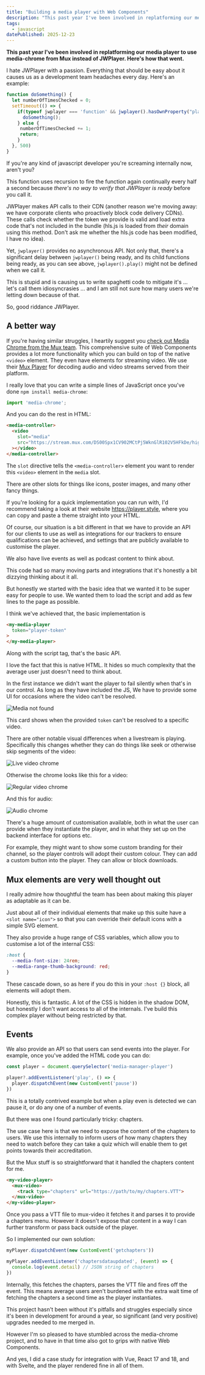 ```yaml
---
title: "Building a media player with Web Components"
description: "This past year I've been involved in replatforming our media player to use media-chrome from Mux instead of JWPlayer. Here's how that went."
tags: 
  - javascript
datePublished: 2025-12-23
---
```

**This past year I've been involved in replatforming our media player to use media-chrome from Mux instead of JWPlayer. Here's how that went.**

I hate JWPlayer with a passion. Everything that should be easy about it causes us as a development team headaches every day. Here's an example:

```javascript
function doSomething() {
  let numberOfTimesChecked = 0;
  setTimeout(() => {
    if(typeof jwplayer === 'function' && jwplayer().hasOwnProperty("play")) {
      doSomething();
    } else {
     numberOfTimesChecked += 1; 
     return;
    }
  }, 500)
}
```
If you're any kind of javascript developer you're screaming internally now, aren't you?

This function uses recursion to fire the function again continually every half a second because _there's no way to verify that JWPlayer is ready_ before you call it.

JWPlayer makes API calls to their CDN (another reason we're moving away: we have corporate clients who proactively block code delivery CDNs). These calls check whether the token we provide is valid and load extra code that's not included in the bundle (hls.js is loaded from _their_ domain using this method. Don't ask me whether the hls.js code has been modified, I have no idea).

Yet, `jwplayer()` provides no asynchronous API. Not only that, there's a significant delay between `jwplayer()` being ready, and its child functions being ready, as you can see above, `jwplayer().play()` might not be defined when we call it.

This is stupid and is causing us to write spaghetti code to mitigate it's ... let's call them idiosyncrasies ... and I am still not sure how many users we're letting down because of that.

So, good riddance JWPlayer.

## A better way

If you're having similar struggles, I heartily suggest you [check out Media Chrome from the Mux team](https://www.media-chrome.org/). This comprehensive suite of Web Components provides a lot more functionality which you can build on top of the native `<video>` element. They even have elements for streaming video. We use their [Mux Player](https://www.mux.com/player) for decoding audio and video streams served from their platform.

I really love that you can write a simple lines of JavaScript once you've done `npm install media-chrome`:

```javascript
import 'media-chrome';
```
And you can do the rest in HTML:

```html
<media-controller>
  <video
    slot="media"
    src="https://stream.mux.com/DS00Spx1CV902MCtPj5WknGlR102V5HFkDe/high.mp4"
  ></video>
</media-controller>
```
The `slot` directive tells the `<media-controller>` element you want to render this `<video>` element in the `media` slot.

There are other slots for things like icons, poster images, and many other fancy things.

If you're looking for a quick implementation you can run with, I'd recommend taking a look at their website https://player.style, where you can copy and paste a theme straight into your HTML.

Of course, our situation is a bit different in that we have to provide an API for our clients to use as well as integrations for our trackers to ensure qualifications can be achieved, and settings that are publicly available to customise the player.

We also have live events as well as podcast content to think about.

This code had so many moving parts and integrations that it's honestly a bit dizzying thinking about it all.

But honestly we started with the basic idea that we wanted it to be super easy for people to use. We wanted them to load the script and add as few lines to the page as possible.

I think we've achieved that, the basic implementation is

```html
<my-media-player
  token="player-token"
>
</my-media-player>
```

Along with the script tag, that's the basic API.

I love the fact that this is native HTML. It hides so much complexity that the average user just doesn't need to think about.

In the first instance we didn't want the player to fail silently when that's in our control. As long as they have included the JS, We have to provide some UI for occasions where the video can't be resolved.

![Media not found](/images/media-not-found.png)

This card shows when the provided `token` can't be resolved to a specific video.

There are other notable visual differences when a livestream is playing. Specifically this changes whether they can do things like seek or otherwise skip segments of the video:

![Live video chrome](/images/live-chrome.png)

Otherwise the chrome looks like this for a video:

![Regular video chrome](/images/regular-chrome.png)

And this for audio:

![Audio chrome](/images/audio-chrome.png)

There's a huge amount of customisation available, both in what the user can provide when they instantiate the player, and in what they set up on the backend interface for options etc. 

For example, they might want to show some custom branding for their channel, so the player controls will adopt their custom colour. They can add a custom button into the player. They can allow or block downloads.

## Mux elements are very well thought out

I really admire how thoughtful the team has been about making this player as adaptable as it can be.

Just about all of their individual elements that make up this suite have a `<slot name="icon">` so that you can override their default icons with a simple SVG element.

They also provide a huge range of CSS variables, which allow you to customise a lot of the internal CSS:

```css
:host {
  --media-font-size: 24rem;
  --media-range-thumb-background: red;
}
```
These cascade down, so as here if you do this in your `:host {}` block, all elements will adopt them.

Honestly, this is fantastic. A lot of the CSS is hidden in the shadow DOM, but honestly I don't want access to all of the internals. I've build this complex player without being restricted by that.


## Events

We also provide an API so that users can send events into the player. For example, once you've added the HTML code you can do:

```javascript
const player = document.querySelector('media-manager-player')

player?.addEventListener('play', () => {
  player.dispatchEvent(new CustomEvent('pause'))
})
```

This is a totally contrived example but when a play even is detected we can pause it, or do any one of a number of events.

But there was one I found particularly tricky: chapters.

The use case here is that we need to expose the content of the chapters to users. We use this internally to inform users of how many chapters they need to watch before they can take a quiz which will enable them to get points towards their accreditation.

But the Mux stuff is so straightforward that it handled the chapters content for me.

```html
<my-video-player>
  <mux-video>
    <track type="chapters" url="https://path/to/my/chapters.VTT">
  </mux-video>
</my-video-player>
```

Once you pass a VTT file to mux-video it fetches it and parses it to provide a chapters menu. However it doesn't expose that content in a way I can further transform or pass back outside of the player.

So I implemented our own solution:

```javascript
myPlayer.dispatchEvent(new CustomEvent('getchapters'))

myPlayer.addEventListener('chaptersdataupdated', (event) => {
  console.log(event.detail) // JSON string of chapters
})
```

Internally, this fetches the chapters, parses the VTT file and fires off the event. This means average users aren't burdened with the extra wait time of fetching the chapters a second time as the player instantiates.

This project hasn't been without it's pitfalls and struggles especially since it's been in development for around a year, so significant (and very positive) upgrades needed to me merged in.

However I'm so pleased to have stumbled across the media-chrome project, and to have in that time also got to grips with native Web Components.

And yes, I did a case study for integration with Vue, React 17 and 18, and with Svelte, and the player rendered fine in all of them.

